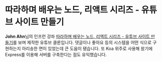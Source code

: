 # 따라하며 배우는 노드, 리액트 시리즈 - 유튜브 사이트 만들기

**John Ahn**님의 인프런 강좌 [따라하며 배우는 노드, 리액트 시리즈 - 유튜브 사이트 만들기](https://www.inflearn.com/course/%EB%94%B0%EB%9D%BC%ED%95%98%EB%A9%B0-%EB%B0%B0%EC%9A%B0%EB%8A%94-%EB%85%B8%EB%93%9C-%EB%A6%AC%EC%95%A1%ED%8A%B8-%EC%9C%A0%ED%8A%9C%EB%B8%8C-%EB%A7%8C%EB%93%A4%EA%B8%B0#)를 보며 제작한 유튜브 클론입니다. 댓글이나 좋아요 등의 시스템을 어떤 식으로 구현하는지 아리송한 면이 있었는데 큰 도움이 됐습니다. 또 Koa 위주로 사용해 왔기에 Express를 이용해 서버를 구축한다는 점도 유익했습니다.

